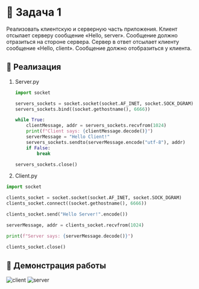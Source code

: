 #  🗿 Задача 1 
Реализовать клиентскую и серверную часть приложения. Клиент отсылает серверу сообщение «Hello, server». Сообщение должно отразиться на стороне сервера. Сервер в ответ отсылает клиенту сообщение «Hello, client». Сообщение должно отобразиться у клиента.

## 🥸 Реализация
1. Server.py
   
   ```python
   import socket

   servers_sockets = socket.socket(socket.AF_INET, socket.SOCK_DGRAM)
   servers_sockets.bind((socket.gethostname(), 6666))
   
   while True:
       clientMessage, addr = servers_sockets.recvfrom(1024)
       print(f"Client says: {clientMessage.decode()}")
       serverMessage = "Hello Client!"
       servers_sockets.sendto(serverMessage.encode("utf-8"), addr)
       if False:
           break

   servers_sockets.close()

2. Client.py
```python
import socket

clients_socket = socket.socket(socket.AF_INET, socket.SOCK_DGRAM)
clients_socket.connect((socket.gethostname(), 6666))

clients_socket.send("Hello Server!".encode())

serverMessage, addr = clients_socket.recvfrom(1024)

print(f"Server says: {serverMessage.decode()}")

clients_socket.close()
```

## 🤡 Демонстрация работы
![client](https://https://github.com/elizavetaplastun/ITMO_ICT_WebDevelopment_2023-2024/edit/main/students/K33402/Plastun_Elizaveta/laboratory_works/laboratory_work_1/reports/img/client_task_1.png "")
![server](https://https://github.com/elizavetaplastun/ITMO_ICT_WebDevelopment_2023-2024/edit/main/students/K33402/Plastun_Elizaveta/laboratory_works/laboratory_work_1/reports/img/server_task_1.png "")




